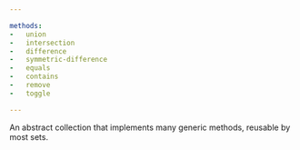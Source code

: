 ```yaml
---

methods:
-   union
-   intersection
-   difference
-   symmetric-difference
-   equals
-   contains
-   remove
-   toggle

---
```


An abstract collection that implements many generic methods, reusable by most
sets.

